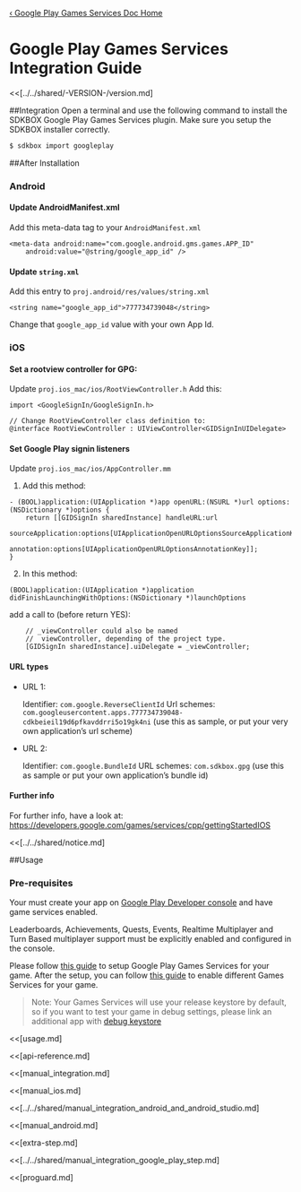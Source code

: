 [&#8249; Google Play Games Services Doc Home](./)

<h1>Google Play Games Services Integration Guide</h1>
<<[../../shared/-VERSION-/version.md]

##Integration
Open a terminal and use the following command to install the SDKBOX Google Play Games Services plugin. Make sure you setup the SDKBOX installer correctly.
```bash
$ sdkbox import googleplay 
```

##After Installation

### Android

#### Update AndroidManifest.xml

Add this meta-data tag to your `AndroidManifest.xml`

```
<meta-data android:name="com.google.android.gms.games.APP_ID" 
    android:value="@string/google_app_id" />
```

#### Update `string.xml`

Add this entry to `proj.android/res/values/string.xml`

```
<string name="google_app_id">777734739048</string>
```

Change that `google_app_id` value with your own App Id.

### iOS

#### Set a rootview controller for GPG:

Update `proj.ios_mac/ios/RootViewController.h`
Add this:

```
import <GoogleSignIn/GoogleSignIn.h>

// Change RootViewController class definition to:
@interface RootViewController : UIViewController<GIDSignInUIDelegate> 
```

#### Set Google Play signin listeners

Update `proj.ios_mac/ios/AppController.mm`

1. Add this method:

```
- (BOOL)application:(UIApplication *)app openURL:(NSURL *)url options:(NSDictionary *)options {
    return [[GIDSignIn sharedInstance] handleURL:url
                               sourceApplication:options[UIApplicationOpenURLOptionsSourceApplicationKey]
                                      annotation:options[UIApplicationOpenURLOptionsAnnotationKey]];
}
```

2. In this method: 
```
(BOOL)application:(UIApplication *)application didFinishLaunchingWithOptions:(NSDictionary *)launchOptions
```

add a call to (before return YES):

```
    // _viewController could also be named 
    //  viewController, depending of the project type.
    [GIDSignIn sharedInstance].uiDelegate = _viewController;
```

#### URL types

+ URL 1:

    Identifier: `com.google.ReverseClientId`
    Url schemes: `com.googleusercontent.apps.777734739048-cdkbeieil19d6pfkavddrri5o19gk4ni`
    (use this as sample, or put your very own application’s url scheme) 

+ URL 2:

    Identifier: `com.google.BundleId`
    URL schemes: `com.sdkbox.gpg`
    (use this as sample or put your own application’s bundle id)
    
#### Further info

For further info, have a look at: https://developers.google.com/games/services/cpp/gettingStartedIOS

<<[../../shared/notice.md]

##Usage

### Pre-requisites

Your must create your app on [Google Play Developer console](https://play.google.com/apps/publish) and have game services enabled.

Leaderboards, Achievements, Quests, Events, Realtime Multiplayer and Turn Based multiplayer support must be explicitly enabled and configured in the console.

Please follow [this guide](https://developers.google.com/games/services/console/enabling) to setup Google Play Games Services for your game. After the setup, you can follow [this guide](https://developers.google.com/games/services/console/configuring) to enable different Games Services for your game.

> Note: Your Games Services will use your release keystore by default, so if you want to test your game in debug settings, please link an additional app with [debug keystore](http://stackoverflow.com/questions/17612928/should-i-use-debug-keystore-with-google-play-game-services-during-development)

<<[usage.md]

<<[api-reference.md]

<<[manual_integration.md]

<<[manual_ios.md]

<<[../../shared/manual_integration_android_and_android_studio.md]

<<[manual_android.md]

<<[extra-step.md]

<<[../../shared/manual_integration_google_play_step.md]

<<[proguard.md]


